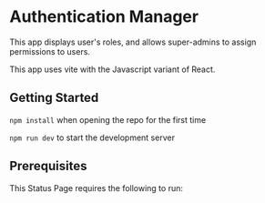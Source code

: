 # Authentication Manager

This app displays user's roles, and allows super-admins to assign permissions to users.

This app uses vite with the Javascript variant of React.

## Getting Started

`npm install` when opening the repo for the first time

`npm run dev` to start the development server

## Prerequisites

This Status Page requires the following to run:
